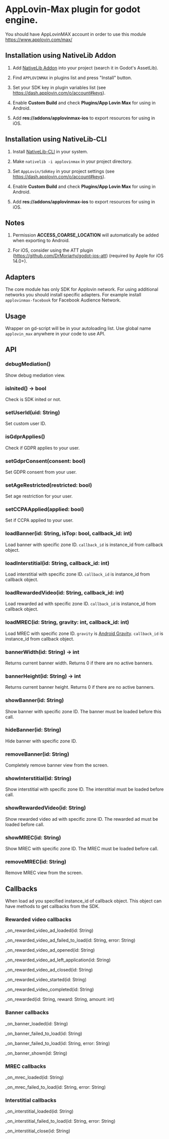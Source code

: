 # AppLovin-Max plugin for godot engine.

You should have AppLovinMAX account in order to use this module https://www.applovin.com/max/

## Installation using NativeLib Addon

1. Add [NativeLib Addon](https://github.com/DrMoriarty/nativelib) into your project (search it in Godot's AssetLib).

2. Find `APPLOVINMAX` in plugins list and press "Install" button.

3. Set your SDK key in plugin variables list (see https://dash.applovin.com/o/account#keys).

4. Enable **Custom Build** and check **Plugins/App Lovin Max** for using in Android.

5. Add **res://addons/applovinmax-ios** to export resources for using in iOS.

## Installation using NativeLib-CLI

1. Install [NativeLib-CLI](https://github.com/DrMoriarty/nativelib-cli) in your system.

2. Make `nativelib -i applovinmax` in your project directory.

3. Set `AppLovin/SdkKey` in your project settings (see https://dash.applovin.com/o/account#keys).

4. Enable **Custom Build** and check **Plugins/App Lovin Max** for using in Android.

5. Add **res://addons/applovinmax-ios** to export resources for using in iOS.

## Notes
1. Permission **ACCESS_COARSE_LOCATION** will automatically be added when exporting to Android.

2. For iOS, consider using the ATT plugin (https://github.com/DrMoriarty/godot-ios-att) (required by Apple for iOS 14.0+).

## Adapters

The core module has only SDK for Applovin network. For using additional networks you should install specific adapters. For example install `applovinmax-facebook` for Facebook Audience Network. 

## Usage

Wrapper on gd-script will be in your autoloading list. Use global name `applovin_max` anywhere in your code to use API.

## API

### debugMediation()

Show debug mediation view.

### isInited() -> bool

Check is SDK inited or not.

### setUserId(uid: String)

Set custom user ID.

### isGdprApplies()

Check if GDPR applies to your user.

### setGdprConsent(consent: bool)

Set GDPR consent from your user.

### setAgeRestricted(restricted: bool)

Set age restriction for your user.

### setCCPAApplied(applied: bool)

Set if CCPA applied to your user.

### loadBanner(id: String, isTop: bool, callback_id: int)

Load banner with specific zone ID. `callback_id` is instance_id from callback object.

### loadInterstitial(id: String, callback_id: int)

Load interstitial with specific zone ID. `callback_id` is instance_id from callback object.

### loadRewardedVideo(id: String, callback_id: int)

Load rewarded ad with specific zone ID. `callback_id` is instance_id from callback object.

### loadMREC(id: String, gravity: int, callback_id: int)

Load MREC with specific zone ID. `gravity` is [Android Gravity](https://developer.android.com/reference/android/view/Gravity). `callback_id` is instance_id from callback object.

### bannerWidth(id: String) -> int

Returns current banner width. Returns 0 if there are no active banners.

### bannerHeight(id: String) -> int

Returns current banner height. Returns 0 if there are no active banners.

### showBanner(id: String)

Show banner with specific zone ID. The banner must be loaded before this call.

### hideBanner(id: String)

Hide banner with specific zone ID.

### removeBanner(id: String)

Completely remove banner view from the screen.

### showInterstitial(id: String)

Show interstitial with specific zone ID. The interstitial must be loaded before call.

### showRewardedVideo(id: String)

Show rewarded video ad with specific zone ID. The rewarded ad must be loaded before call.

### showMREC(id: String)

Show MREC with specific zone ID. The MREC must be loaded before call.

### removeMREC(id: String)

Remove MREC view from the screen.

## Callbacks

When load ad you specified instance_id of callback object. This object can have methods to get callbacks from the SDK.

### Rewarded video callbacks

_on_rewarded_video_ad_loaded(id: String)

_on_rewarded_video_ad_failed_to_load(id: String, error: String)

_on_rewarded_video_ad_opened(id: String)

_on_rewarded_video_ad_left_application(id: String)

_on_rewarded_video_ad_closed(id: String)

_on_rewarded_video_started(id: String)

_on_rewarded_video_completed(id: String)

_on_rewarded(id: String, reward: String, amount: int)

### Banner callbacks

_on_banner_loaded(id: String)

_on_banner_failed_to_load(id: String)

_on_banner_failed_to_load(id: String, error: String)

_on_banner_shown(id: String)

### MREC callbacks

_on_mrec_loaded(id: String)

_on_mrec_failed_to_load(id: String, error: String)

### Interstitial callbacks

_on_interstitial_loaded(id: String)

_on_interstitial_failed_to_load(id: String, error: String)

_on_interstitial_close(id: String)
